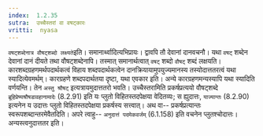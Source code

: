 ```yaml
---
index:  1.2.35
sutra:  उच्चैस्तरां वा वषट्कारः
vritti:  nyasa
---
```


`वषट्शब्देनात्र वौषट्शब्दो लक्ष्यते`इति। समानार्थ्वादित्यभिप्रायः। द्वावपि तौ देवानां दानवचनौ। यथा `वषट्` शब्देन देवानां दानं दीयते तथा वौषट्शब्देनापि। तस्मात् समानार्थत्वात् `वषट्` शब्दो `वौषट्` शब्दं लक्षयति। कारशब्दग्रहणमर्थपदार्थकत्वं विहाय शब्दपदार्थकत्वेन दानक्रियायामुपयुज्यमानस्य तस्योदात्ततरत्वं यथा स्यादित्येवमर्थम्। कारग्रहणे शब्दपदार्थतया दृष्टा, यथा एवकार इति।
अन्ये कारग्रहणमन्यस्यापि यथा स्यादिति वर्णयन्ति। तेन `अस्तु श्रौषट्` इत्यत्रायमुदात्ततरो भवति। उच्चैस्तरामिति प्रकर्षप्रत्ययो वौषट्शब्दे `ब्रूहिप्रेष्यश्रौषडावहानामादेः` (8.2.91) इति यः प्लुतो विहितस्तदपेक्षया वेदितव्यः; स ह्युदात्तः, `याज्यान्तः` (8.2.90) इत्यनेन य उदात्तः प्लुतो विहितस्तदपेक्षया प्रकर्षस्य सत्त्वात्। अथ वा-- प्रकर्षप्रत्यान्तः स्वरूपशब्दान्तरमेवैतदिति।
अपरे त्वाहु-- `अनुदात्तं पदमेकवर्जम्` (6.1.158) इति वचनेन प्लुतश्चोदात्तः। अन्यस्त्वनुदात्ततर इति।

